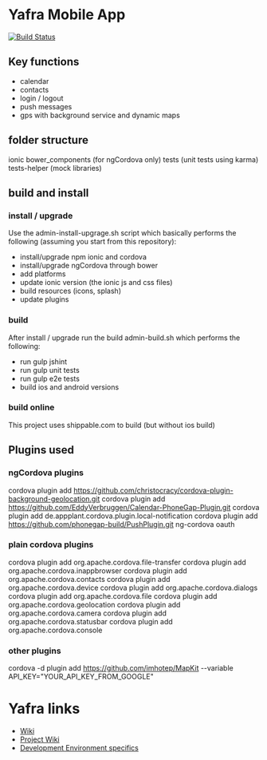 Yafra Mobile App
================

[![Build Status](https://api.shippable.com/projects/54c802e15ab6cc135289f882/badge?branchName=master)](https://app.shippable.com/projects/54c802e15ab6cc135289f882/builds/latest)

## Key functions
 * calendar
 * contacts
 * login / logout
 * push messages
 * gps with background service and dynamic maps

## folder structure
ionic
bower_components (for ngCordova only)
tests (unit tests using karma)
tests-helper (mock libraries)

## build and install
### install / upgrade
Use the admin-install-upgrage.sh script which basically performs the following (assuming you start from this repository):
 * install/upgrade npm ionic and cordova
 * install/upgrade ngCordova through bower
 * add platforms
 * update ionic version (the ionic js and css files)
 * build resources (icons, splash)
 * update plugins

### build
After install / upgrade run the build admin-build.sh which performs the following:
 * run gulp jshint
 * run gulp unit tests
 * run gulp e2e tests
 * build ios and android versions
 
### build online
This project uses shippable.com to build (but without ios build)

## Plugins used
### ngCordova plugins
cordova plugin add https://github.com/christocracy/cordova-plugin-background-geolocation.git
cordova plugin add https://github.com/EddyVerbruggen/Calendar-PhoneGap-Plugin.git
cordova plugin add de.appplant.cordova.plugin.local-notification
cordova plugin add https://github.com/phonegap-build/PushPlugin.git
ng-cordova oauth

### plain cordova plugins
cordova plugin add org.apache.cordova.file-transfer
cordova plugin add org.apache.cordova.inappbrowser
cordova plugin add org.apache.cordova.contacts
cordova plugin add org.apache.cordova.device
cordova plugin add org.apache.cordova.dialogs
cordova plugin add org.apache.cordova.file
cordova plugin add org.apache.cordova.geolocation
cordova plugin add org.apache.cordova.camera
cordova plugin add org.apache.cordova.statusbar
cordova plugin add org.apache.cordova.console

### other plugins
cordova -d plugin add https://github.com/imhotep/MapKit --variable API_KEY="YOUR_API_KEY_FROM_GOOGLE"

# Yafra links
* [Wiki](https://github.com/yafraorg/yafra/wiki)
* [Project Wiki](https://github.com/yafraorg/yafra/wiki/Mobile)
* [Development Environment specifics](https://github.com/yafraorg/yafra/wiki/DevMobile)
